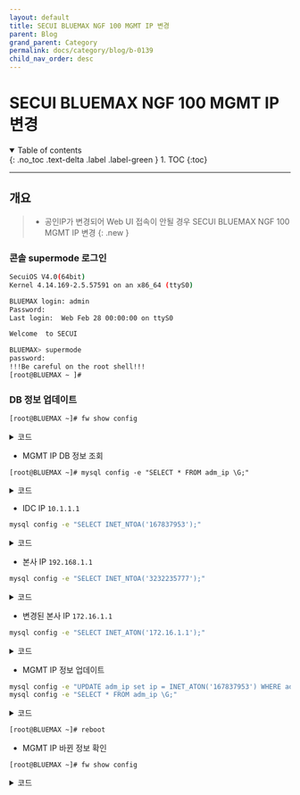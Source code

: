 ```yaml
---
layout: default
title: SECUI BLUEMAX NGF 100 MGMT IP 변경
parent: Blog
grand_parent: Category
permalink: docs/category/blog/b-0139
child_nav_order: desc
---
```


# SECUI BLUEMAX NGF 100 MGMT IP 변경

<details open markdown="block">
  <summary>
    Table of contents
  </summary>
  {: .no_toc .text-delta .label .label-green }
1. TOC
{:toc}
</details>

---

## 개요

> - 공인IP가 변경되어 Web UI 접속이 안될 경우 SECUI BLUEMAX NGF 100 MGMT IP 변경
{: .new }

### 콘솔 supermode 로그인

```bash
SecuiOS V4.0(64bit)
Kernel 4.14.169-2.5.57591 on an x86_64 (ttyS0)

BLUEMAX login: admin
Password:
Last login:  Web Feb 28 00:00:00 on ttyS0

Welcome  to SECUI

BLUEMAX> supermode
password:
!!!Be careful on the root shell!!!
[root@BLUEMAX ~ ]#
```

### DB 정보 업데이트

```bash
[root@BLUEMAX ~]# fw show config
```

<details markdown="block">
  <summary>
    코드
  </summary>
  {: .text-delta .label .label-green }

```bash
[ License & Feature configuration ]
 License                : OK
 Operation mode         : BASIC
 FW feature             : On (enabled)
 IPSec feature          : On
 IPS/DDOS feature       : Off

[ System configuration ]
 Machine ID                 : 0b1bdcc1
 Allow non IP/ARP in L2     : Off
 Forward IP broadcast in L3 : Off
 HA divert                  : On
 APP ID Cache               : Off
 URL Logging                : Off
 WEB Identify               : Off

[ Local IP configuration ]
 127.0.0.1               192.168.10.10           192.168.20.1

[ Zone configuration ]
 Zone INT : eth1 tun0
 Zone EXT : eth3
 Zone DMZ :
 Zone HA  :

[ Administrator Interface configuration ]
 Admin Interface count : 0


[ Administrator IP configuration ]
 Admin IP control : On
 Admin IP list    :
 10.1.1.1/255.255.255.255              192.168.1.1/255.255.255.255

[ Administrator port configuration ]
 GUI port : 443
 CLI port : 22

[ DR Accept configuration ]
 Accept IP   :
 Accept Port :

[ Log/Alert configuration ]
 Allow log                     : Off
   + TCP session install log   : Off
   + Non-syn TCP install log   : Off
   + Non-first fragment log    : Off
   + Sub session log           : On
 Deny log                      : Off
 All packet log                : Off
 Black list log                : Off
 Session full alert            : Off
 Session full alert threshold  : Off
 Session shaping alert         : Off
 IP conflict alert             : Off

[ Session shaping configuration ]
 Session shaping : Off

[ Fragment packet control configuration ]
 Allow all fragment packet           : On
 Fragment packet stateful inspection : Off

[ Protocol-specific stateful inspection configuration ]
 FTP        [svc type  5] : On
 H.323      [svc type 12] : On
 MGCP       [svc type 17] : On
 MMS        [svc type  9] : On
 RMI        [svc type 11] : On
 RSHELL     [svc type  6] : On
 RTSP       [svc type  8] : On
 SIP        [svc type 16] : On
 SQLNET     [svc type  7] : On
 RPC        [svc type 15] : On
 TFTP       [svc type 13] : On
 TRACEROUTE [svc type 18] : On

[ NGF2 Flow configuration ]
 Proxy IP                           : 192.168.10.10
 Webfilter flow                     : Off
 Http flow(PROXY_DIVERT)            : Off
 Smtp flow(PROXY_DIVERT)            : Off
 Pop3 flow(PROXY_DIVERT)            : Off
 Imap flow(PROXY_DIVERT)            : Off
 Ftp flow(PROXY_DIVERT)             : Off

[ MISC configuration ]
 Hit Count Day                      : 1, 7, 30, 0, 0
 Shadow Auto Disable                : Off
 Auto Use                           : On
 Apply Popup                        : Off
 Check Shadow Rule                  : Off
 Check All Any Rule                 : Off
 Old Rule Mngt                      : Keep
 XFF                                : log off, mask off, userauth off
``` 

</details>

- MGMT IP DB 정보 조회

```
[root@BLUEMAX ~]# mysql config -e "SELECT * FROM adm_ip \G;"
```

<details markdown="block">
  <summary>
    코드
  </summary>
  {: .text-delta .label .label-green }
  
```bash
*************************** 1. row ***************************
adm_ip_id: 1
   ip_ver: 1
       ip: 167837953
   prefix: 24
     desc: IDC
*************************** 2. row ***************************
adm_ip_id: 2
   ip_ver: 1
       ip: 3232235777
   prefix: 32
     desc: HO
```

</details>

- IDC IP `10.1.1.1`

```bash
mysql config -e "SELECT INET_NTOA('167837953');"
```

<details markdown="block">
  <summary>
    코드
  </summary>
  {: .text-delta .label .label-green }

```bash
+------------------------+
| INET_NTOA('167837953') |
+------------------------+
| 10.1.1.1               |
+------------------------+
1 row in set (0.02 sec)
```

</details>

- 본사 IP `192.168.1.1`

```bash
mysql config -e "SELECT INET_NTOA('3232235777');"
```

<details markdown="block">
  <summary>
    코드
  </summary>
  {: .text-delta .label .label-green }

```bash
+--------------------------+
| INET_ATON('192.168.1.1') |
+--------------------------+
|               3232235777 |
+--------------------------+
1 row in set (0.00 sec)
```

</details>

- 변경된 본사 IP `172.16.1.1`

```bash
mysql config -e "SELECT INET_ATON('172.16.1.1');"
```

<details markdown="block">
  <summary>
    코드
  </summary>
  {: .text-delta .label .label-green }

```bash
+-------------------------+
| INET_ATON('172.16.1.1') |
+-------------------------+
|              2886729985 |
+-------------------------+
1 row in set (0.01 sec)
```

</details>

- MGMT IP 정보 업데이트

```bash
mysql config -e "UPDATE adm_ip set ip = INET_ATON('167837953') WHERE adm_ip_id = '2';"
mysql config -e "SELECT * FROM adm_ip \G;"
```

<details markdown="block">
  <summary>
    코드
  </summary>
  {: .text-delta .label .label-green }

```bash
*************************** 1. row ***************************
adm_ip_id: 1
   ip_ver: 1
       ip: 167837953
   prefix: 24
     desc: IDC
*************************** 2. row ***************************
adm_ip_id: 2
   ip_ver: 1
       ip: 2886729985
   prefix: 32
     desc: HO
```

</details>

```bash
[root@BLUEMAX ~]# reboot
```

- MGMT IP 바뀐 정보 확인

```
[root@BLUEMAX ~]# fw show config
```

<details markdown="block">
  <summary>
    코드
  </summary>
  {: .text-delta .label .label-green }

```bash
[ License & Feature configuration ]
 License                : OK
 Operation mode         : BASIC
 FW feature             : On (enabled)
 IPSec feature          : On
 IPS/DDOS feature       : Off

[ System configuration ]
 Machine ID                 : 0b1bdcc1
 Allow non IP/ARP in L2     : Off
 Forward IP broadcast in L3 : Off
 HA divert                  : On
 APP ID Cache               : Off
 URL Logging                : Off
 WEB Identify               : Off

[ Local IP configuration ]
 127.0.0.1               192.168.10.10           192.168.20.1

[ Zone configuration ]
 Zone INT : eth1 tun0
 Zone EXT : eth3
 Zone DMZ :
 Zone HA  :

[ Administrator Interface configuration ]
 Admin Interface count : 0


[ Administrator IP configuration ]
 Admin IP control : On
 Admin IP list    :
 10.1.1.1/255.255.255.255              172.16.1.1/255.255.255.255

[ Administrator port configuration ]
 GUI port : 443
 CLI port : 22

[ DR Accept configuration ]
 Accept IP   :
 Accept Port :

[ Log/Alert configuration ]
 Allow log                     : Off
   + TCP session install log   : Off
   + Non-syn TCP install log   : Off
   + Non-first fragment log    : Off
   + Sub session log           : On
 Deny log                      : Off
 All packet log                : Off
 Black list log                : Off
 Session full alert            : Off
 Session full alert threshold  : Off
 Session shaping alert         : Off
 IP conflict alert             : Off

[ Session shaping configuration ]
 Session shaping : Off

[ Fragment packet control configuration ]
 Allow all fragment packet           : On
 Fragment packet stateful inspection : Off

[ Protocol-specific stateful inspection configuration ]
 FTP        [svc type  5] : On
 H.323      [svc type 12] : On
 MGCP       [svc type 17] : On
 MMS        [svc type  9] : On
 RMI        [svc type 11] : On
 RSHELL     [svc type  6] : On
 RTSP       [svc type  8] : On
 SIP        [svc type 16] : On
 SQLNET     [svc type  7] : On
 RPC        [svc type 15] : On
 TFTP       [svc type 13] : On
 TRACEROUTE [svc type 18] : On

[ NGF2 Flow configuration ]
 Proxy IP                           : 192.168.10.10
 Webfilter flow                     : Off
 Http flow(PROXY_DIVERT)            : Off
 Smtp flow(PROXY_DIVERT)            : Off
 Pop3 flow(PROXY_DIVERT)            : Off
 Imap flow(PROXY_DIVERT)            : Off
 Ftp flow(PROXY_DIVERT)             : Off

[ MISC configuration ]
 Hit Count Day                      : 1, 7, 30, 0, 0
 Shadow Auto Disable                : Off
 Auto Use                           : On
 Apply Popup                        : Off
 Check Shadow Rule                  : Off
 Check All Any Rule                 : Off
 Old Rule Mngt                      : Keep
 XFF                                : log off, mask off, userauth off
```

</details>
